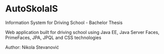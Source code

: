 # AutoSkolaIS
Information System for Driving School - Bachelor Thesis

Web application built for driving school using Java EE, Java Server Faces, PrimeFaces, JPA, JPQL and CSS technologies

Author: Nikola Stevanović
